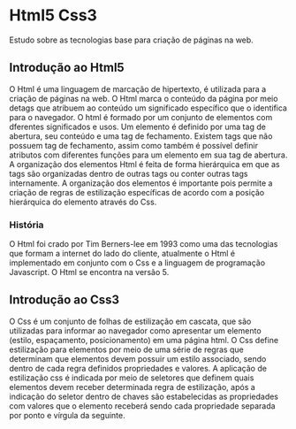# Html5 Css3
Estudo sobre as tecnologias base para criação de páginas na web.

## Introdução ao Html5

O Html é uma linguagem de marcação de hipertexto, é utilizada para a criação de páginas na web. O Html marca o conteúdo da página por meio detags que atribuem ao conteúdo um significado específico que o identifica para o navegador.
O html é formado por um conjunto de elementos com dferentes significados e usos. Um elemento é definido por uma tag de abertura, seu conteúdo e uma tag de fechamento. Existem tags que não possuem tag de fechamento, assim como também é possível definir atributos com diferentes funções para um elemento em sua tag de abertura.
A organização dos elementos Html é feita de forma hierárquica em que as tags são organizadas dentro de outras tags ou conter outras tags internamente. A organização dos elementos é importante pois permite a criação de regras de estilização específicas de acordo com a posição hierárquica do elemento através do Css.

### História

O Html foi crado por Tim Berners-lee em 1993 como uma das tecnologias que formam a internet do lado do cliente, atualmente o Html é implementado em conjunto com o Css e a linguagem de programação Javascript. O Html se encontra na versão 5.

## Introdução ao Css3

O Css é um conjunto de folhas de estilização em cascata, que são utilizadas para informar ao navegador como apresentar um elemento (estilo, espaçamento, posicionamento) em uma página html. 
O Css define estilização para elementos por meio de uma série de regras que determinam que elementos devem possuir um estilo associado, sendo dentro de cada regra definidos propriedades e valores. 
A aplicação de estilização css é indicada por meio de seletores que definem quais elementos devem receber determinada regra de estilização, após a indicação do seletor dentro de chaves são estabelecidas as propriedades com valores que o elemento receberá sendo cada propriedade separada por ponto e vírgula da seguinte.
